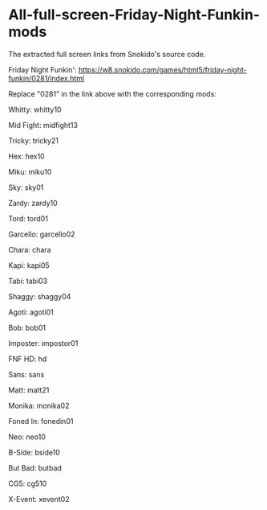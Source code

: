 # All-full-screen-Friday-Night-Funkin-mods
The extracted full screen links from Snokido's source code.

Friday Night Funkin': https://w8.snokido.com/games/html5/friday-night-funkin/0281/index.html

Replace "0281" in the link above with the corresponding mods:

Whitty: whitty10

Mid Fight: midfight13

Tricky: tricky21

Hex: hex10

Miku: miku10

Sky: sky01

Zardy: zardy10

Tord: tord01

Garcello: garcello02

Chara: chara

Kapi: kapi05

Tabi: tabi03

Shaggy: shaggy04

Agoti: agoti01

Bob: bob01

Imposter: impostor01

FNF HD: hd

Sans: sans

Matt: matt21

Monika: monika02

Foned In: fonedin01

Neo: neo10

B-Side: bside10

But Bad: butbad

CG5: cg510

X-Event: xevent02

